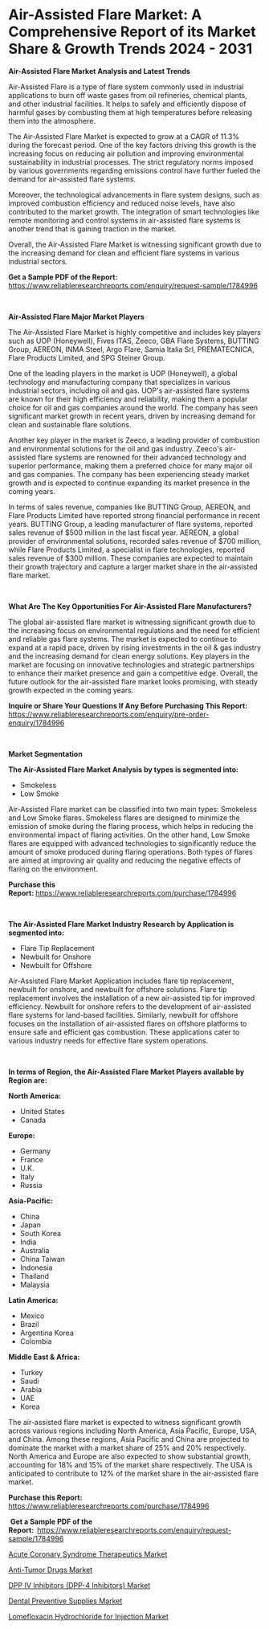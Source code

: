 <p><h1>Air-Assisted Flare Market: A Comprehensive Report of its Market Share & Growth Trends 2024 - 2031</h1></p><p><strong>Air-Assisted Flare Market Analysis and Latest Trends</strong></p>
<p><p>Air-Assisted Flare is a type of flare system commonly used in industrial applications to burn off waste gases from oil refineries, chemical plants, and other industrial facilities. It helps to safely and efficiently dispose of harmful gases by combusting them at high temperatures before releasing them into the atmosphere.</p><p>The Air-Assisted Flare Market is expected to grow at a CAGR of 11.3% during the forecast period. One of the key factors driving this growth is the increasing focus on reducing air pollution and improving environmental sustainability in industrial processes. The strict regulatory norms imposed by various governments regarding emissions control have further fueled the demand for air-assisted flare systems.</p><p>Moreover, the technological advancements in flare system designs, such as improved combustion efficiency and reduced noise levels, have also contributed to the market growth. The integration of smart technologies like remote monitoring and control systems in air-assisted flare systems is another trend that is gaining traction in the market.</p><p>Overall, the Air-Assisted Flare Market is witnessing significant growth due to the increasing demand for clean and efficient flare systems in various industrial sectors.</p></p>
<p><strong>Get a Sample PDF of the Report:&nbsp;</strong> <a href="https://www.reliableresearchreports.com/enquiry/request-sample/1784996">https://www.reliableresearchreports.com/enquiry/request-sample/1784996</a></p>
<p>&nbsp;</p>
<p><strong>Air-Assisted Flare Major Market Players</strong></p>
<p><p>The Air-Assisted Flare Market is highly competitive and includes key players such as UOP (Honeywell), Fives ITAS, Zeeco, GBA Flare Systems, BUTTING Group, AEREON, INMA Steel, Argo Flare, Samia Italia Srl, PREMATECNICA, Flare Products Limited, and SPG Steiner Group. </p><p>One of the leading players in the market is UOP (Honeywell), a global technology and manufacturing company that specializes in various industrial sectors, including oil and gas. UOP's air-assisted flare systems are known for their high efficiency and reliability, making them a popular choice for oil and gas companies around the world. The company has seen significant market growth in recent years, driven by increasing demand for clean and sustainable flare solutions.</p><p>Another key player in the market is Zeeco, a leading provider of combustion and environmental solutions for the oil and gas industry. Zeeco's air-assisted flare systems are renowned for their advanced technology and superior performance, making them a preferred choice for many major oil and gas companies. The company has been experiencing steady market growth and is expected to continue expanding its market presence in the coming years.</p><p>In terms of sales revenue, companies like BUTTING Group, AEREON, and Flare Products Limited have reported strong financial performance in recent years. BUTTING Group, a leading manufacturer of flare systems, reported sales revenue of $500 million in the last fiscal year. AEREON, a global provider of environmental solutions, recorded sales revenue of $700 million, while Flare Products Limited, a specialist in flare technologies, reported sales revenue of $300 million. These companies are expected to maintain their growth trajectory and capture a larger market share in the air-assisted flare market.</p></p>
<p>&nbsp;</p>
<p><strong>What Are The Key Opportunities For Air-Assisted Flare Manufacturers?</strong></p>
<p><p>The global air-assisted flare market is witnessing significant growth due to the increasing focus on environmental regulations and the need for efficient and reliable gas flare systems. The market is expected to continue to expand at a rapid pace, driven by rising investments in the oil & gas industry and the increasing demand for clean energy solutions. Key players in the market are focusing on innovative technologies and strategic partnerships to enhance their market presence and gain a competitive edge. Overall, the future outlook for the air-assisted flare market looks promising, with steady growth expected in the coming years.</p></p>
<p><strong>Inquire or Share Your Questions If Any Before Purchasing This Report:</strong> <a href="https://www.reliableresearchreports.com/enquiry/pre-order-enquiry/1784996">https://www.reliableresearchreports.com/enquiry/pre-order-enquiry/1784996</a></p>
<p>&nbsp;</p>
<p><strong>Market Segmentation</strong></p>
<p><strong>The Air-Assisted Flare Market Analysis by types is segmented into:</strong></p>
<p><ul><li>Smokeless</li><li>Low Smoke</li></ul></p>
<p><p>Air-Assisted Flare market can be classified into two main types: Smokeless and Low Smoke flares. Smokeless flares are designed to minimize the emission of smoke during the flaring process, which helps in reducing the environmental impact of flaring activities. On the other hand, Low Smoke flares are equipped with advanced technologies to significantly reduce the amount of smoke produced during flaring operations. Both types of flares are aimed at improving air quality and reducing the negative effects of flaring on the environment.</p></p>
<p><strong>Purchase this Report:&nbsp;</strong><a href="https://www.reliableresearchreports.com/purchase/1784996">https://www.reliableresearchreports.com/purchase/1784996</a></p>
<p>&nbsp;</p>
<p><strong>The Air-Assisted Flare Market Industry Research by Application is segmented into:</strong></p>
<p><ul><li>Flare Tip Replacement</li><li>Newbuilt for Onshore</li><li>Newbuilt for Offshore</li></ul></p>
<p><p>Air-Assisted Flare Market Application includes flare tip replacement, newbuilt for onshore, and newbuilt for offshore solutions. Flare tip replacement involves the installation of a new air-assisted tip for improved efficiency. Newbuilt for onshore refers to the development of air-assisted flare systems for land-based facilities. Similarly, newbuilt for offshore focuses on the installation of air-assisted flares on offshore platforms to ensure safe and efficient gas combustion. These applications cater to various industry needs for effective flare system operations.</p></p>
<p>&nbsp;</p>
<p><strong>In terms of Region, the Air-Assisted Flare Market Players available by Region are:</strong></p>
<p>
    <p> <strong> North America: </strong>
        <ul>
            <li>United States</li>
            <li>Canada</li>
        </ul>
        </p> 
    <p> <strong> Europe: </strong>
        <ul>
            <li>Germany</li>
            <li>France</li>
            <li>U.K.</li>
            <li>Italy</li>
            <li>Russia</li>
        </ul>
        </p> 
    <p> <strong> Asia-Pacific: </strong>
        <ul>
            <li>China</li>
            <li>Japan</li>
            <li>South Korea</li>
            <li>India</li>
            <li>Australia</li>
            <li>China Taiwan</li>
            <li>Indonesia</li>
            <li>Thailand</li>
            <li>Malaysia</li>
        </ul>
        </p> 
    <p> <strong> Latin America: </strong>
        <ul>
            <li>Mexico</li>
            <li>Brazil</li>
            <li>Argentina Korea</li>
            <li>Colombia</li>
        </ul>
        </p> 
    <p> <strong> Middle East & Africa: </strong>
        <ul>
            <li>Turkey</li>
            <li>Saudi</li>
            <li>Arabia</li>
            <li>UAE</li>
            <li>Korea</li>
        </ul>
    </p>
    </p>
<p><p>The air-assisted flare market is expected to witness significant growth across various regions including North America, Asia Pacific, Europe, USA, and China. Among these regions, Asia Pacific and China are projected to dominate the market with a market share of 25% and 20% respectively. North America and Europe are also expected to show substantial growth, accounting for 18% and 15% of the market share respectively. The USA is anticipated to contribute to 12% of the market share in the air-assisted flare market.</p></p>
<p><strong>Purchase this Report: </strong><a href="https://www.reliableresearchreports.com/purchase/1784996">https://www.reliableresearchreports.com/purchase/1784996</a></p>
<p>&nbsp;<strong>Get a Sample PDF of the Report:&nbsp;&nbsp;</strong><a href="https://www.reliableresearchreports.com/enquiry/request-sample/1784996">https://www.reliableresearchreports.com/enquiry/request-sample/1784996</a></p>
<p><strong></strong></p>
<p><p><a href="https://medium.com/@doylenader453/acute-coronary-syndrome-therapeutics-market-analysis-and-sze-forecasted-for-period-from-2024-to-817bb4af10e2">Acute Coronary Syndrome Therapeutics Market</a></p><p><a href="https://medium.com/@eloisadavis18/anti-tumor-drugs-market-competitive-analysis-market-trends-and-forecast-to-2031-b44cf2ea7d1c">Anti-Tumor Drugs Market</a></p><p><a href="https://medium.com/@eloisadavis18/dpp-iv-inhibitors-dpp-4-inhibitors-market-insights-into-market-cagr-market-trends-and-growth-b719806fc361">DPP IV Inhibitors (DPP-4 Inhibitors) Market</a></p><p><a href="https://medium.com/@eloisadavis18/dental-preventive-supplies-market-research-report-its-history-and-forecast-2024-to-2031-557b6dd94947">Dental Preventive Supplies Market</a></p><p><a href="https://medium.com/@eloisadavis18/lomefloxacin-hydrochloride-for-injection-market-analysis-and-sze-forecasted-for-period-from-2024-to-c6333c5e9a75">Lomefloxacin Hydrochloride for Injection Market</a></p></p>